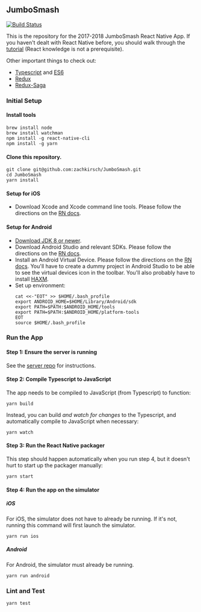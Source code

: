 ## JumboSmash

[![Build Status](https://travis-ci.com/zachkirsch/JumboSmash.svg?token=xAap1Kz9FJ82yigUmRZS&branch=develop)](https://travis-ci.com/zachkirsch/JumboSmash)

This is the repository for the 2017-2018 JumboSmash React Native App. If you
haven't dealt with React Native before, you should walk through the
[tutorial](https://facebook.github.io/react-native/releases/next/docs/tutorial.html)
(React knowledge is not a prerequisite).

Other important things to check out:
  - [Typescript](https://www.Typescriptlang.org/docs/home.html) and [ES6](https://babeljs.io/learn-es2015/)
  - [Redux](https://redux.js.org)
  - [Redux-Saga](https://redux-saga.js.org)

### Initial Setup

#### Install tools

```
brew install node
brew install watchman
npm install -g react-native-cli
npm install -g yarn
```

#### Clone this repository.

```
git clone git@github.com:zachkirsch/JumboSmash.git
cd JumboSmash
yarn install
```


#### Setup for iOS

- Download Xcode and Xcode command line tools. Please follow the directions on
 the [RN
 docs](https://facebook.github.io/react-native/releases/next/docs/getting-started.html#command-line-tools).

#### Setup for Android

 - [Download JDK 8 or newer](http://www.oracle.com/technetwork/java/javase/downloads/jdk8-downloads-2133151.html).
 - Download Android Studio and relevant SDKs. Please follow the directions on
  the [RN docs](https://facebook.github.io/react-native/releases/next/docs/getting-started.html#1-install-android-studio).
 - Install an Android Virtual Device. Please follow the directions on the [RN
 docs](https://facebook.github.io/react-native/releases/next/docs/getting-started.html#using-a-virtual-device). You'll have to create a dummy project in
 Android Studio to be able to see the virtual devices icon in the toolbar.
 You'll also probably have to install [HAXM](https://software.intel.com/en-us/android/articles/installation-instructions-for-intel-hardware-accelerated-execution-manager-mac-os-x).
 - Set up environment:
   ```
   cat <<-"EOT" >> $HOME/.bash_profile
   export ANDROID_HOME=$HOME/Library/Android/sdk
   export PATH=$PATH:$ANDROID_HOME/tools
   export PATH=$PATH:$ANDROID_HOME/platform-tools
   EOT
   source $HOME/.bash_profile
   ```

### Run the App

#### Step 1: Ensure the server is running

See the [server repo](https://github.com/tekknolagi/jumbosmash-api) for instructions.

#### Step 2: Compile Typescript to JavaScript

The app needs to be compiled to JavaScript (from Typescript) to function:

```
yarn build
```

Instead, you can build _and watch for changes_ to the
Typescript, and automatically compile to JavaScript when necessary:

```
yarn watch
```

#### Step 3: Run the React Native packager

This step should happen automatically when you run step 4, but it doesn't hurt to start up the packager manually:

```
yarn start
```

#### Step 4: Run the app on the simulator

##### iOS

For iOS, the simulator does not have to already be running. If it's not, running this command will first launch the simulator.

```
yarn run ios
```

##### Android

For Android, the simulator must already be running.

```
yarn run android
```

### Lint and Test

```
yarn test
```
